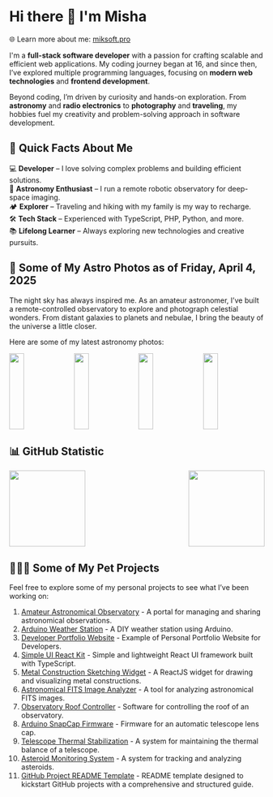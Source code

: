 # Hi there 👋 I'm Misha  
🌐 Learn more about me: [miksoft.pro](https://miksoft.pro)

I'm a **full-stack software developer** with a passion for crafting scalable and efficient web applications. My coding journey began at 16, and since then, I’ve explored multiple programming languages, focusing on **modern web technologies** and **frontend development**.

Beyond coding, I’m driven by curiosity and hands-on exploration. From **astronomy** and **radio electronics** to **photography** and **traveling**, my hobbies fuel my creativity and problem-solving approach in software development.

## 🌟 Quick Facts About Me  

💻 **Developer** – I love solving complex problems and building efficient solutions.  
🌌 **Astronomy Enthusiast** – I run a remote robotic observatory for deep-space imaging.  
🏕️ **Explorer** – Traveling and hiking with my family is my way to recharge.  
🛠️ **Tech Stack** – Experienced with TypeScript, PHP, Python, and more.  
📚 **Lifelong Learner** – Always exploring new technologies and creative pursuits.  

## 🔭 Some of My Astro Photos as of Friday, April 4, 2025  

The night sky has always inspired me. As an amateur astronomer, I’ve built a remote-controlled observatory to explore and photograph celestial wonders. From distant galaxies to planets and nebulae, I bring the beauty of the universe a little closer.  

Here are some of my latest astronomy photos:

<div style="display: flex; justify-content: space-between;">
<img src="https://api.astro.miksoft.pro/astrophotos/NGC4565/NGC4565-01.10.2021_medium.jpg" alt="" style="width: 24%; height: 150px; object-fit: cover;" />
<img src="https://api.astro.miksoft.pro/astrophotos/IC434/IC434-23.01.2021_medium.jpeg" alt="" style="width: 24%; height: 150px; object-fit: cover;" />
<img src="https://api.astro.miksoft.pro/astrophotos/NGC6992/NGC6992-07.11.2020_medium.jpg" alt="" style="width: 24%; height: 150px; object-fit: cover;" />
<img src="https://api.astro.miksoft.pro/astrophotos/M45/M45-18.03.2021_medium.jpeg" alt="" style="width: 24%; height: 150px; object-fit: cover;" />
</div>

## 📊 GitHub Statistic

<div style="display: flex; justify-content: space-between; flex-wrap: nowrap;">
  <img src="https://github-readme-stats.vercel.app/api?username=miksrv&show_icons=true&theme=slateorange&hide_title=true&include_all_commits=true&count_private=true" style="height: 150px;" />
  <img src="https://github-readme-stats.vercel.app/api/top-langs/?username=miksrv&langs_count=6&layout=compact&theme=slateorange" style="height: 150px;" />
</div>

## 👨🏻‍💻 Some of My Pet Projects

Feel free to explore some of my personal projects to see what I’ve been working on:

1. [Amateur Astronomical Observatory](https://github.com/miksrv/astronomy-portal) - A portal for managing and sharing astronomical observations.
2. [Arduino Weather Station](https://github.com/miksrv/arduino-weather-station) - A DIY weather station using Arduino.
3. [Developer Portfolio Website](https://github.com/miksrv/developer-portfolio-website) - Example of Personal Portfolio Website for Developers.
4. [Simple UI React Kit](https://github.com/miksrv/simple-react-ui-kit) - Simple and lightweight React UI framework built with TypeScript.
5. [Metal Construction Sketching Widget](https://github.com/miksrv/sketch-drawing-widget) - A ReactJS widget for drawing and visualizing metal constructions.
6. [Astronomical FITS Image Analyzer](https://github.com/miksrv/astronomy-fits-parser) - A tool for analyzing astronomical FITS images.
7. [Observatory Roof Controller](https://github.com/miksrv/indi-rollroof-controller) - Software for controlling the roof of an observatory.
8. [Arduino SnapCap Firmware](https://github.com/miksrv/arduino-snapcap) - Firmware for an automatic telescope lens cap.
9. [Telescope Thermal Stabilization](https://github.com/miksrv/telescope_thermal_stabilization) - A system for maintaining the thermal balance of a telescope.
11. [Asteroid Monitoring System](https://github.com/miksrv/asteroid-monitoring) - A system for tracking and analyzing asteroids.
12. [GitHub Project README Template](https://github.com/miksrv/GitHub-Project-README-Template) - README template designed to kickstart GitHub projects with a comprehensive and structured guide.
